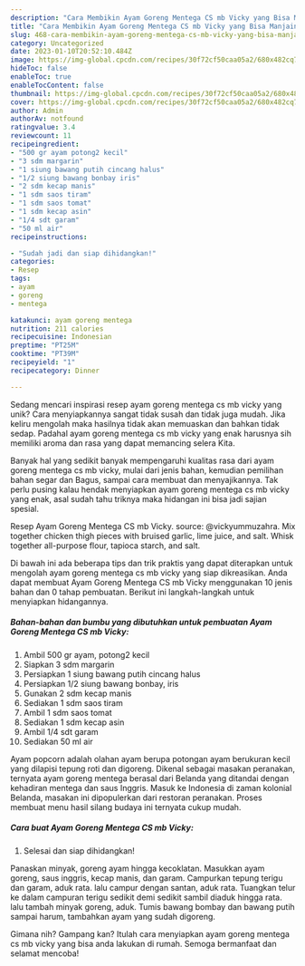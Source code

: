 ```yaml
---
description: "Cara Membikin Ayam Goreng Mentega CS mb Vicky yang Bisa Manjain Lidah"
title: "Cara Membikin Ayam Goreng Mentega CS mb Vicky yang Bisa Manjain Lidah"
slug: 468-cara-membikin-ayam-goreng-mentega-cs-mb-vicky-yang-bisa-manjain-lidah
category: Uncategorized
date: 2023-01-10T20:52:10.484Z
image: https://img-global.cpcdn.com/recipes/30f72cf50caa05a2/680x482cq70/ayam-goreng-mentega-cs-mb-vicky-foto-resep-utama.jpg
hideToc: false
enableToc: true
enableTocContent: false
thumbnail: https://img-global.cpcdn.com/recipes/30f72cf50caa05a2/680x482cq70/ayam-goreng-mentega-cs-mb-vicky-foto-resep-utama.jpg
cover: https://img-global.cpcdn.com/recipes/30f72cf50caa05a2/680x482cq70/ayam-goreng-mentega-cs-mb-vicky-foto-resep-utama.jpg
author: Admin
authorAv: notfound
ratingvalue: 3.4
reviewcount: 11
recipeingredient:
- "500 gr ayam potong2 kecil"
- "3 sdm margarin"
- "1 siung bawang putih cincang halus"
- "1/2 siung bawang bonbay iris"
- "2 sdm kecap manis"
- "1 sdm saos tiram"
- "1 sdm saos tomat"
- "1 sdm kecap asin"
- "1/4 sdt garam"
- "50 ml air"
recipeinstructions:

- "Sudah jadi dan siap dihidangkan!"
categories:
- Resep
tags:
- ayam
- goreng
- mentega

katakunci: ayam goreng mentega 
nutrition: 211 calories
recipecuisine: Indonesian
preptime: "PT25M"
cooktime: "PT39M"
recipeyield: "1"
recipecategory: Dinner

---
```





Sedang mencari inspirasi resep ayam goreng mentega cs mb vicky yang unik? Cara menyiapkannya sangat tidak susah dan tidak juga mudah. Jika keliru mengolah maka hasilnya tidak akan memuaskan dan bahkan tidak sedap. Padahal ayam goreng mentega cs mb vicky yang enak harusnya sih memiliki aroma dan rasa yang dapat memancing selera Kita.





Banyak hal yang sedikit banyak mempengaruhi kualitas rasa dari ayam goreng mentega cs mb vicky, mulai dari jenis bahan, kemudian pemilihan bahan segar dan Bagus, sampai cara membuat dan menyajikannya. Tak perlu pusing kalau hendak menyiapkan ayam goreng mentega cs mb vicky yang enak,      asal sudah tahu triknya maka hidangan ini bisa jadi sajian spesial.














Resep Ayam Goreng Mentega CS mb Vicky. source: @vickyummuzahra. Mix together chicken thigh pieces with bruised garlic, lime juice, and salt. Whisk together all-purpose flour, tapioca starch, and salt.






Di bawah ini ada beberapa tips dan trik praktis yang dapat diterapkan untuk mengolah ayam goreng mentega cs mb vicky yang siap dikreasikan. Anda dapat membuat Ayam Goreng Mentega CS mb Vicky menggunakan 10 jenis bahan dan 0 tahap pembuatan. Berikut ini langkah-langkah untuk menyiapkan hidangannya.

<!--inarticleads1-->

##### Bahan-bahan dan bumbu yang dibutuhkan untuk pembuatan Ayam Goreng Mentega CS mb Vicky:

1. Ambil 500 gr ayam, potong2 kecil
1. Siapkan 3 sdm margarin
1. Persiapkan 1 siung bawang putih cincang halus
1. Persiapkan 1/2 siung bawang bonbay, iris
1. Gunakan 2 sdm kecap manis
1. Sediakan 1 sdm saos tiram
1. Ambil 1 sdm saos tomat
1. Sediakan 1 sdm kecap asin
1. Ambil 1/4 sdt garam
1. Sediakan 50 ml air


Ayam popcorn adalah olahan ayam berupa potongan ayam berukuran kecil yang dilapisi tepung roti dan digoreng. Dikenal sebagai masakan peranakan, ternyata ayam goreng mentega berasal dari Belanda yang ditandai dengan kehadiran mentega dan saus Inggris. Masuk ke Indonesia di zaman kolonial Belanda, masakan ini dipopulerkan dari restoran peranakan. Proses membuat menu hasil silang budaya ini ternyata cukup mudah. 

<!--inarticleads2-->

##### Cara buat Ayam Goreng Mentega CS mb Vicky:


1. Selesai dan siap dihidangkan!

Panaskan minyak, goreng ayam hingga kecoklatan. Masukkan ayam goreng, saus inggris, kecap manis, dan garam. Campurkan tepung terigu dan garam, aduk rata. lalu campur dengan santan, aduk rata. Tuangkan telur ke dalam campuran terigu sedikit demi sedikit sambil diaduk hingga rata. lalu tambah minyak goreng, aduk. Tumis bawang bombay dan bawang putih sampai harum, tambahkan ayam yang sudah digoreng. 

Gimana nih? Gampang kan? Itulah cara menyiapkan ayam goreng mentega cs mb vicky yang bisa anda lakukan di rumah. Semoga bermanfaat dan selamat mencoba!
